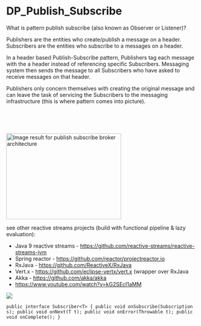 # DP_Publish_Subscribe
What is pattern publish subscribe (also known as Observer or Listener)?

Publishers  are the entities who create/publish a message on a header. 
Subscribers are the entities who subscribe  to a messages on a header.


In a header based Publish-Subscribe pattern, Publishers tag each message with the a header instead of referencing specific Subscribers. 
Messaging system then sends the message to all Subscribers who have asked to receive messages on that header.

Publishers only concern themselves with creating the original message and can leave the task of servicing the Subscribers to the messaging infrastructure (this is where pattern comes into picture).

<img class="irc_mi" src="https://image.slidesharecdn.com/broker2-100713053847-phpapp02/95/towards-improved-data-dissemination-of-publishsubscribe-systems-6-728.jpg?cb=1278999567" alt="Image result for publish subscribe broker architecture" onload="typeof google==='object'&amp;&amp;google.aft&amp;&amp;google.aft(this)" width="304" height="228" style="margin-top: 63px;">

see other reactive streams projects (build with functional pipeline & lazy evaluation):
- Java 9 reactive streams - https://github.com/reactive-streams/reactive-streams-jvm
- Spring reactor - https://github.com/reactor/projectreactor.io
- RxJava - https://github.com/ReactiveX/RxJava
- Vert.x - https://github.com/eclipse-vertx/vert.x (wrapper over RxJava
- Akka - https://github.com/akka/akka
- https://www.youtube.com/watch?v=kG2SEcl1aMM

<img src="javaStream_Vs_ReactiveStream.png">

`
public interface Subscriber<T> {
    public void onSubscribe(Subscription s);
    public void onNext(T t);
    public void onError(Throwable t);
    public void onComplete();
}
`
